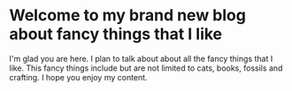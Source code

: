 # Welcome to my brand new blog about fancy things that I like

I'm glad you are here. I plan to talk about about all the fancy things that I like.
This fancy things include but are not limited to cats, books, fossils and crafting. 
I hope you enjoy my content. 
